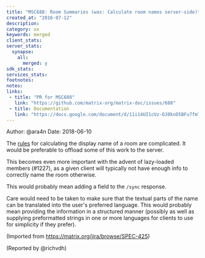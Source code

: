 ```yaml
---
title: "MSC688: Room Summaries (was: Calculate room names server-side)"
created_at: "2016-07-12"
description:
category: ux
keywords: merged
client_stats:
server_stats:
  synapse:
    all:
      merged: y
sdk_stats:
services_stats:
footnotes:
notes:
links:
 - title: "PR for MSC688"
   link: "https://github.com/matrix-org/matrix-doc/issues/688"
 - title: Documentation
   link: "https://docs.google.com/document/d/11i14UI1cUz-OJ0knD5BFu7fmT6Fo327zvMYqfSAR7xs/edit#"
---
```

Author: @ara4n
Date: 2018-06-10

The [rules](https://matrix.org/docs/spec/client_server/r0.1.0.html#calculating-the-display-name-for-a-room) for calculating the display name of a room are complicated. It would be preferable to offload some of this work to the server.

This becomes even more important with the advent of lazy-loaded members (#1227), as a given client will typically not have enough info to correctly name the room otherwise.

This would probably mean adding a field to the `/sync` response.

Care would need to be taken to make sure that the textual parts of the name can be translated into the user's preferred language. This would probably mean providing the information in a structured manner (possibly as well as supplying preformatted strings in one or more languages for clients to use for simplicity if they prefer).

(Imported from https://matrix.org/jira/browse/SPEC-425)

(Reported by @richvdh)

